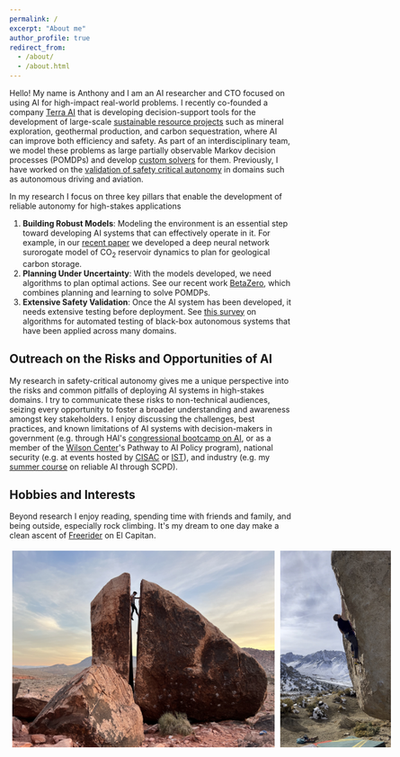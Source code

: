 ```yaml
---
permalink: /
excerpt: "About me"
author_profile: true
redirect_from: 
  - /about/
  - /about.html
---
```


Hello! My name is Anthony and I am an AI researcher and CTO focused on using AI for high-impact real-world problems. I recently co-founded a company [Terra AI](terraai.com) that is developing decision-support tools for the development of large-scale [sustainable resource projects](/portfolio/1_sustainability/) such as mineral exploration, geothermal production, and carbon sequestration, where AI can improve both efficiency and safety. As part of an interdisciplinary team, we model these problems as large partially observable Markov decision processes (POMDPs) and develop [custom solvers](/portfolio/2_pomdp_planning) for them. Previously, I have worked on the [validation of safety critical autonomy](/portfolio/3_safety/) in domains such as autonomous driving and aviation. 

In my research I focus on three key pillars that enable the development of reliable autonomy for high-stakes applications
1. **Building Robust Models**: Modeling the environment is an essential step toward developing AI systems that can effectively operate in it. For example, in our [recent paper](https://arxiv.org/abs/2304.09352) we developed a deep neural network surorogate model of CO<sub>2</sub> reservoir dynamics to plan for geological carbon storage.
2. **Planning Under Uncertainty**: With the models developed, we need algorithms to plan optimal actions. See our recent work [BetaZero](https://arxiv.org/abs/2306.00249), which combines planning and learning to solve POMDPs. 
3. **Extensive Safety Validation**: Once the AI system has been developed, it needs extensive testing before deployment. See [this survey](https://arxiv.org/abs/2005.02979) on algorithms for automated testing of black-box autonomous systems that have been applied across many domains.


## Outreach on the Risks and Opportunities of AI

My research in safety-critical autonomy gives me a unique perspective into the risks and common pitfalls of deploying AI systems in high-stakes domains. I try to communicate these risks to non-technical audiences, seizing every opportunity to foster a broader understanding and awareness amongst key stakeholders. I enjoy discussing the challenges, best practices, and known limitations of AI systems with decision-makers in government (e.g. through HAI's [congressional bootcamp on AI](https://hai.stanford.edu/congressional-boot-camp-ai), or as a member of the [Wilson Center](https://www.wilsoncenter.org/)'s Pathway to AI Policy program), national security (e.g. at events hosted by [CISAC](https://cisac.fsi.stanford.edu/) or [IST](https://securityandtechnology.org/)), and industry (e.g. my [summer course](http://ancorso.github.io/teaching/2023-summer-AISafety) on reliable AI through SCPD).

## Hobbies and Interests

Beyond research I enjoy reading, spending time with friends and family, and being outside, especially rock climbing. It's my dream to one day make a clean ascent of [Freerider](https://www.mountainproject.com/route/106261545/freerider) on El Capitan. 


<div class="image-container">
    <img src="images/img1.jpg">
    <img src="images/img2.jpg">
</div>

<style>
    .image-container {
        display: flex;
        align-items: flex-start; /* Align images to the top of the container */
    }

    .image-container img {
        max-height: 350px; /* Set the maximum height for all images */
        margin: 5px; /* Add some margin between images */
        object-fit: cover; /* Preserve aspect ratio and cover the container */
    }
</style>